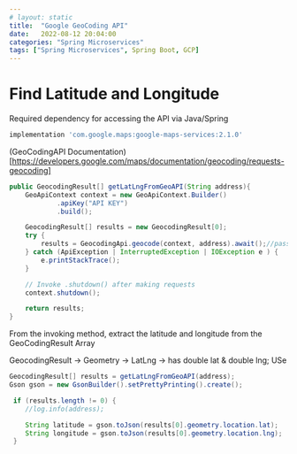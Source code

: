 ```yaml
---
# layout: static
title:  "Google GeoCoding API"
date:   2022-08-12 20:04:00
categories: "Spring Microservices"
tags: ["Spring Microservices", Spring Boot, GCP]
---
```


# Find Latitude and Longitude


Required dependency for accessing the API via Java/Spring

```sh
implementation 'com.google.maps:google-maps-services:2.1.0'
```

(GeoCodingAPI Documentation)[https://developers.google.com/maps/documentation/geocoding/requests-geocoding]

```Java
public GeocodingResult[] getLatLngFromGeoAPI(String address){
    GeoApiContext context = new GeoApiContext.Builder()
            .apiKey("API KEY")
            .build();

    GeocodingResult[] results = new GeocodingResult[0];
    try {
        results = GeocodingApi.geocode(context, address).await();//pass postal address
    } catch (ApiException | InterruptedException | IOException e ) {
        e.printStackTrace();
    }

    // Invoke .shutdown() after making requests
    context.shutdown();

    return results;
}

```
From the invoking method, extract the latitude and longitude from the GeoCodingResult Array

GeocodingResult -> Geometry -> LatLng -> has double lat & double lng;
USe 
```java
GeocodingResult[] results = getLatLngFromGeoAPI(address);
Gson gson = new GsonBuilder().setPrettyPrinting().create();

 if (results.length != 0) {
    //log.info(address);

    String latitude = gson.toJson(results[0].geometry.location.lat);
    String longitude = gson.toJson(results[0].geometry.location.lng);
 }
```
